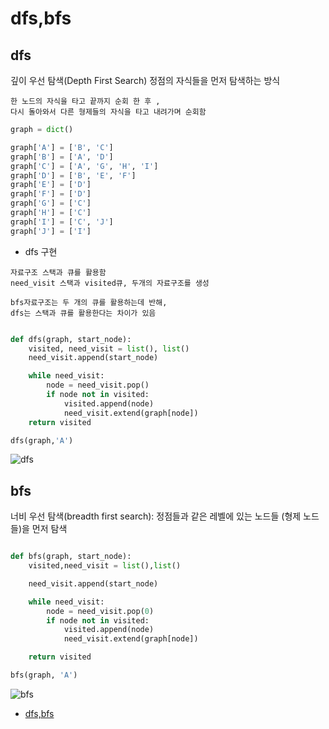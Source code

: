 # dfs,bfs

## dfs

깊이 우선 탐색(Depth First Search)
정점의 자식들을 먼저 탐색하는 방식

```
한 노드의 자식을 타고 끝까지 순회 한 후 ,
다시 돌아와서 다른 형제들의 자식을 타고 내려가며 순회함
```

```python
graph = dict()

graph['A'] = ['B', 'C']
graph['B'] = ['A', 'D']
graph['C'] = ['A', 'G', 'H', 'I']
graph['D'] = ['B', 'E', 'F']
graph['E'] = ['D']
graph['F'] = ['D']
graph['G'] = ['C']
graph['H'] = ['C']
graph['I'] = ['C', 'J']
graph['J'] = ['I']
```

- dfs 구현

```
자료구조 스택과 큐를 활용함
need_visit 스택과 visited큐, 두개의 자료구조를 생성

bfs자료구조는 두 개의 큐를 활용하는데 반해,
dfs는 스택과 큐를 활용한다는 차이가 있음
```

```python

def dfs(graph, start_node):
    visited, need_visit = list(), list()
    need_visit.append(start_node)

    while need_visit:
        node = need_visit.pop()
        if node not in visited:
            visited.append(node)
            need_visit.extend(graph[node])
    return visited

dfs(graph,'A')
```

![dfs](https://github.com/yejiCho/Programmers_Challenges/blob/master/image/dfs.png)

## bfs

너비 우선 탐색(breadth first search):
정점들과 같은 레벨에 있는 노드들 (형제 노드들)을 먼저 탐색

```python

def bfs(graph, start_node):
    visited,need_visit = list(),list()

    need_visit.append(start_node)

    while need_visit:
        node = need_visit.pop(0)
        if node not in visited:
            visited.append(node)
            need_visit.extend(graph[node])

    return visited

bfs(graph, 'A')

```
![bfs](https://github.com/yejiCho/Programmers_Challenges/blob/master/image/bfs.png)

- [dfs,bfs](https://www.fun-coding.org/Chapter18-bfs-live.html)